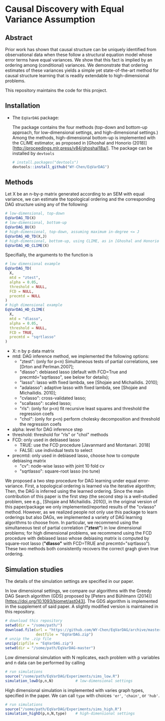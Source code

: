 # Causal Discovery with Equal Variance Assumption 

## Abstract

Prior work has shown that causal structure can be uniquely identified from observational data when these follow a structural equation model whose error terms have equal variances. We show that this fact is implied by an ordering among (conditional) variances. We demonstrate that ordering estimates of these variances yields a simple yet state-of-the-art method for causal structure learning that is readily extendable to high-dimensional problems.

This repository maintains the code for this project. 

## Installation

- The `EqVarDAG` package:

  The package contains the four methods (top-down and bottom-up approach, for low-dimensional settings, and high-dimensional settings.) Among the methods, high-dimensional bottom-up is implemented with the CLIME estimator, as proposed in [Ghoshal and Honorio (2018)][http://proceedings.mlr.press/v84/ghoshal18a/]. The package can be installed by `devtools` 

  ```R
  # install.packages("devtools")
  devtools::install_github("WY-Chen/EqVarDAG")
  ```

## Methods

Let X be an n-by-p matrix generated according to an SEM with equal variance, we can estimate the topological ordering and the corresponding DAG structure using any of the following:

```R
# low-dimensional, top-down
EqVarDAG_TD(X)
# low-dimensional, bottom-up
EqVarDAG_BU(X)
# high-dimensional, top-down, assuming maximum in-degree <= J
EqVarDAG_HD_TD(X,J)
# high-dimensional, bottom-up, using CLIME, as in [Ghoshal and Honorio (2018)]
EqVarDAG_HD_CLIME(X)
```

Specifially, the arguments to the function is
```R
# low dimensional example
EqVarDAG_TD(
  X,
  mtd = "ztest",
  alpha = 0.05,
  threshold = NULL,
  FCD = NULL,
  precmtd = NULL
)
# high dimensional example
EqVarDAG_HD_CLIME(
  X,
  mtd = "dlasso",
  alpha = 0.05,
  threshold = NULL,
  FCD = TRUE,
  precmtd = "sqrtlasso"
)
```
- X: n by p data matrix
- mtd: DAG inference method, we implemented the following options:
  - "ztest": (only for p<n) Simultaneous tests of partial correlations, see [Drton and Perlman.2007];
  - "dlasso": debiased lasso (default with FCD=True and precmtd="sqrtlasso", see below for details); 
  - "lasso": lasso with fixed lambda, see [Shojaie and Michailidis. 2010]; 
  - "adalasso": adaptive lasso with fixed lambda, see [Shojaie and Michailidis. 2010]; 
  - "cvlasso": cross-validated lasso; 
  - "scallasso": scaled lasso;
  - "rls": (only for p<n) fit recursive least squares and threshold the regression coefs 
  - "chol": (only for p<n) perform cholesky decomposition and threshold the regression coefs 
- alpha: level for DAG inference step
- threshold: threshold for "rls" or "chol" methods
- FCD: only used in debiased lasso
  - TRUE: use the FCD procedure [Javanmard and Montanari. 2018]
  - FALSE: use individual tests to select
- precmtd: only used in debiased lasso, choose how to compute debiasing matrix 
  - "cv": node-wise lasso with joint 10 fold cv 
  - "sqrtlasso": square-root lasso (no tune)

We proposed a two step procedure for DAG learning under equal error-variance. First, a topological ordering is learned via the iterative algorithm; Then, the DAG is inferred using the learned ordering. 
Since the main contribution of this paper is the first step (the second step is a well-studied problem, see e.g.,  [Shojaie and Michailidis. 2010]), in the original version of this paper/package we only implemented/reported results of the "cvlasso" method. 
However, as we realized people not only use this package to learn orderings but also DAGs, we implemented a variety of DAG learning algorithms to choose from. In particular, we recommend using the simultaneous test of partial correlation (__"ztest"__) in low dimensional problems; for high dimensional problems, we recommend using the FCD procedure with debiased lasso whose debiasing matrix is computed by square-root lasso (__"dlasso"__ with FCD=TRUE and precmtd="sqrtlasso"). These two methods both consistently recovers the correct gragh given true ordering. 


## Simulation studies

The details of the simulation settings are specified in our paper. 

In low dimensional settings, we compare our algorithms with the Greedy DAG Search algorithm (GDS) proposed by [Peters and B&uuml;hlmann (2014)][https://doi.org/10.1093/biomet/ast043]. The GDS algorithm is implemented in the supplement of said paper. A slightly modified version is maintained in this repository. 

  ```R
  # download this repository
  setwd(dir = "/some/path/")
  download.file(url = "https://github.com/WY-Chen/EqVarDAG/archive/master.zip",
                destfile = "EqVarDAG.zip")
  # unzip the .zip file
  unzip(zipfile = "EqVarDAG.zip")
  setwd(dir = "/some/path/EqVarDAG-master")
  ```

 Low dimensional simulation with N replicates, each problem with p variables and n data can be performed by calling

```R
# run simulations
source("/some/path/EqVarDAG/Experiments/sims_low.R")
simulation_lowD(p,n,N) 			# low-dimensional settings
```

High dimensional simulation is implemented with varies graph types, specified in the paper. We can call `type`  with choices `'er'`, `'chain'`, or `'hub'`. 

```R
# run simulations
source("/some/path/EqVarDAG/Experiments/sims_high.R")
simulation_highD(p,n,N,type) 	# high-dimensional settings
```
